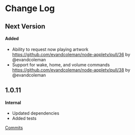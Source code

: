 # Change Log

## Next Version

#### Added

* Ability to request now playing artwork https://github.com/evandcoleman/node-appletv/pull/36 by @evandcoleman
* Support for wake, home, and volume commands https://github.com/evandcoleman/node-appletv/pull/38 by @evandcoleman

## 1.0.11

#### Internal
- Updated dependencies
- Added tests

[Commits](https://github.com/evandcoleman/node-appletv/compare/1.0.10...1.0.11)